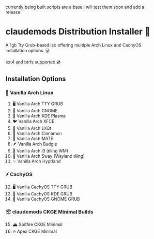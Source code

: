 currently being built scripts are a base i will test them soon and add a release



# claudemods Distribution Installer 🚀

A 1gb Tty Grub-based Iso offering multiple Arch Linux and CachyOS installation options. 💻

ext4 and btrfs supported 💿

## Installation Options

### 🐧 Vanilla Arch Linux
1. 🖥️ Vanilla Arch TTY GRUB
2. 🎯 Vanilla Arch GNOME
3. 🌟 Vanilla Arch KDE Plasma
4. 🐦 Vanilla Arch XFCE
5. 🔧 Vanilla Arch LXQt
6. 🍬 Vanilla Arch Cinnamon
7. 🍃 Vanilla Arch MATE
8. 🪶 Vanilla Arch Budgie
9. 🔲 Vanilla Arch i3 (tiling WM)
10. 🌊 Vanilla Arch Sway (Wayland tiling)
11. ✨ Vanilla Arch Hyprland

### ⚡ CachyOS
12. 🖥️ Vanilla CachyOS TTY GRUB
13. 🌟 Vanilla CachyOS KDE GRUB
14. 🎯 Vanilla CachyOS GNOME GRUB

### 📦 claudemods CKGE Minimal Builds
15. 🏔️ Spitfire CKGE Minimal
16. 🔥 Apex CKGE Minimal
